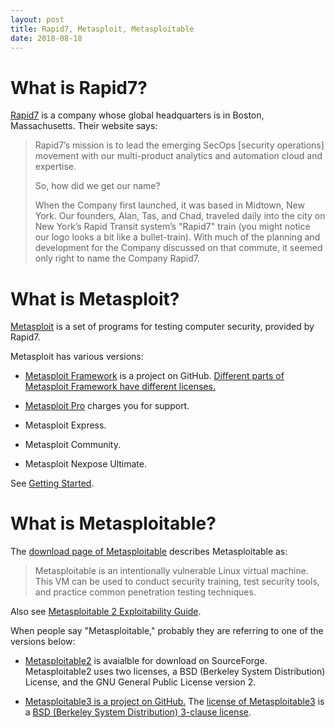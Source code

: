 ```yaml
---
layout: post
title: Rapid7, Metasploit, Metasploitable
date: 2018-08-18
---
```


# What is Rapid7?

[Rapid7](https://www.rapid7.com/) is a company whose global headquarters is in Boston, Massachusetts. Their website says:

> Rapid7’s mission is to lead the emerging SecOps [security operations] movement with our multi-product analytics and automation cloud and expertise.
>
> So, how did we get our name?
>
> When the Company first launched, it was based in Midtown, New York. Our founders, Alan, Tas, and Chad, traveled daily into the city on New York’s Rapid Transit system’s "Rapid7" train (you might notice our logo looks a bit like a bullet-train). With much of the planning and development for the Company discussed on that commute, it seemed only right to name the Company Rapid7.

# What is Metasploit?

[Metasploit](https://www.metasploit.com/) is a set of programs for testing computer security, provided by Rapid7.

Metasploit has various versions:

* [Metasploit Framework](https://github.com/rapid7/metasploit-framework) is a project on GitHub. [Different parts of Metasploit Framework have different licenses.](https://github.com/rapid7/metasploit-framework/blob/master/LICENSE)

* [Metasploit Pro](https://www.rapid7.com/products/metasploit/download/pro/) charges you for support.

* Metasploit Express.

* Metasploit Community.

* Metasploit Nexpose Ultimate.

See [Getting Started](https://metasploit.help.rapid7.com/docs).

# What is Metasploitable?

The [download page of Metasploitable](https://sourceforge.net/projects/metasploitable/) describes Metasploitable as:

> Metasploitable is an intentionally vulnerable Linux virtual machine. This VM can be used to conduct security training, test security tools, and practice common penetration testing techniques.

Also see [Metasploitable 2 Exploitability Guide](https://metasploit.help.rapid7.com/docs/metasploitable-2-exploitability-guide).

When people say "Metasploitable," probably they are referring to one of the versions below:

* [Metasploitable2](https://sourceforge.net/projects/metasploitable/) is avaialble for download on SourceForge. Metasploitable2 uses two licenses, a BSD (Berkeley System Distribution) License, and the GNU General Public License version 2.

* [Metasploitable3 is a project on GitHub.](https://github.com/rapid7/metasploitable3) The [license of Metasploitable3](https://github.com/rapid7/metasploitable3/blob/master/LICENSE) is a [BSD (Berkeley System Distribution) 3-clause license](https://opensource.org/licenses/BSD-3-Clause).
